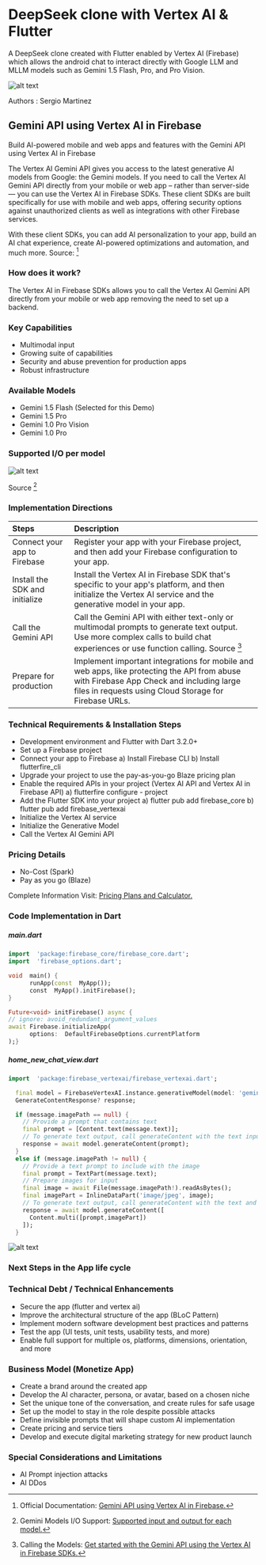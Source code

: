 # DeepSeek clone with Vertex AI & Flutter

A DeepSeek clone created with Flutter enabled by Vertex AI  (Firebase) which allows the android chat to interact directly with Google LLM and MLLM models such as Gemini 1.5 Flash, Pro, and Pro Vision.

![alt text](https://github.com/SergioAMG/FlutterApp/blob/main/assets/images/flutter_app_2.jpg?raw=true)

Authors
:  Sergio Martinez

## Gemini API using Vertex AI in Firebase

Build AI-powered mobile and web apps and features with the  Gemini API  using  Vertex AI in Firebase

The  Vertex AI  Gemini API  gives you access to the latest generative AI models from Google: the Gemini models. If you need to call the  Vertex AI  Gemini API  directly from your mobile or web app – rather than server-side — you can use the  Vertex AI in Firebase SDKs. These client SDKs are built specifically for use with mobile and web apps, offering security options against unauthorized clients as well as integrations with other Firebase services.

With these client SDKs, you can add AI personalization to your app, build an AI chat experience, create AI-powered optimizations and automation, and much more. Source: [^1]

### How does it work?

The Vertex AI in Firebase SDKs allows you to call the Vertex AI Gemini API directly from your mobile or web app removing the need to set up a backend.

### Key Capabilities
- Multimodal input
- Growing suite of capabilities
- Security and abuse prevention for production apps
- Robust infrastructure

### Available Models
- Gemini 1.5 Flash (Selected for this Demo)
- Gemini 1.5 Pro
- Gemini 1.0 Pro Vision
- Gemini 1.0 Pro

### Supported I/O per model

![alt text](https://github.com/SergioAMG/FlutterApp/blob/main/assets/images/Supported%20IO%20per%20Gemini%20Model.png?raw=true)

Source [^2]

### Implementation Directions

| Steps | Description      |
|:---------| :-------------|
| Connect your app to Firebase | Register your app with your Firebase project, and then add your Firebase configuration to your app. |
| Install the SDK and initialize | Install the Vertex AI in Firebase SDK that's specific to your app's platform, and then initialize the Vertex AI service and the generative model in your app.  |
| Call the Gemini API | Call the Gemini API with either text-only or multimodal prompts to generate text output. Use more complex calls to build chat experiences or use function calling. Source [^3]|
| Prepare for production | Implement important integrations for mobile and web apps, like protecting the API from abuse with Firebase App Check and including large files in requests using Cloud Storage for Firebase URLs. |

### Technical Requirements & Installation Steps

- Development environment and Flutter with Dart 3.2.0+
- Set up a Firebase project
- Connect your app to Firebase
a) Install Firebase CLI
b) Install flutterfire_cli
- Upgrade your project to use the pay-as-you-go Blaze pricing plan
- Enable the required APIs in your project (Vertex AI API and Vertex AI in Firebase API)
a) flutterfire configure - project
- Add the Flutter SDK into your project
a) flutter pub add firebase_core
b) flutter pub add firebase_vertexai
- Initialize the Vertex AI service
- Initialize the Generative Model
- Call the Vertex AI Gemini API

### Pricing Details
- No-Cost (Spark)
- Pay as you go (Blaze)

Complete Information Visit: [Pricing Plans and Calculator.](https://firebase.google.com/pricing)

### Code Implementation in Dart

##### main.dart
```dart
import  'package:firebase_core/firebase_core.dart';
import  'firebase_options.dart';
```
```dart
void  main() {
      runApp(const  MyApp());
      const  MyApp().initFirebase();
}
```
```dart
Future<void> initFirebase() async {
// ignore: avoid_redundant_argument_values
await Firebase.initializeApp(
      options:  DefaultFirebaseOptions.currentPlatform
);}
```

##### home_new_chat_view.dart
```dart
import  'package:firebase_vertexai/firebase_vertexai.dart';
```
```dart
  final model = FirebaseVertexAI.instance.generativeModel(model: 'gemini-1.5-flash');
  GenerateContentResponse? response;

  if (message.imagePath == null) {
    // Provide a prompt that contains text
    final prompt = [Content.text(message.text)];
    // To generate text output, call generateContent with the text input
    response = await model.generateContent(prompt);
  }
  else if (message.imagePath != null) {
    // Provide a text prompt to include with the image
    final prompt = TextPart(message.text);
    // Prepare images for input
    final image = await File(message.imagePath!).readAsBytes();
    final imagePart = InlineDataPart('image/jpeg', image);
    // To generate text output, call generateContent with the text and image
    response = await model.generateContent([
      Content.multi([prompt,imagePart])
    ]);
  }

```
![alt text](https://github.com/SergioAMG/FlutterApp/blob/main/assets/images/flutter_app.jpg?raw=true)

### Next Steps in the App life cycle
### Technical Debt / Technical Enhancements

- Secure the app (flutter and vertex ai)
- Improve the architectural structure of the app (BLoC Pattern)
- Implement modern software development best practices and patterns
- Test the app (UI tests, unit tests, usability tests, and more)
- Enable full support for multiple os, platforms, dimensions, orientation, and more 

### Business Model (Monetize App)
- Create a brand around the created app
- Develop the AI character, persona, or avatar, based on a chosen niche
- Set the unique tone of the conversation, and create rules for safe usage
- Set up the model to stay in the role despite possible attacks
- Define invisible prompts that will shape custom AI implementation
- Create pricing and service tiers
- Develop and execute digital marketing strategy for new product launch

### Special Considerations and Limitations
- AI Prompt injection attacks
- AI DDos 

[^1]: Official Documentation: [Gemini API using Vertex AI in Firebase.](https://firebase.google.com/docs/vertex-ai)
[^2]: Gemini Models I/O Support: [Supported input and output for each model.](https://firebase.google.com/docs/vertex-ai/gemini-models#input-output-comparison)
[^3]: Calling the Models: [Get started with the Gemini API using the Vertex AI in Firebase SDKs.](https://firebase.google.com/docs/vertex-ai/gemini-models#input-output-comparison)


<!--stackedit_data:
eyJoaXN0b3J5IjpbLTM2MjU3Mzc3MCwxNDQ5NTEyMzc2LC0xMD
c1OTkxMDgsLTE3MzA0MzU0ODQsLTE4MTUwMzQ2MiwxMjUxNDgz
MTMsMTQxODk3NDc0NiwxMzI0Nzg5MTIwLDE4MzA4NTI2ODIsMT
kxMTgxNzY0NSwtMTMwOTEwODYyMiwtMTI2NTM0ODM2NiwxNzI4
MzAxNDg2LC0yNjc1ODQxMTMsLTEyMTg5NjIxMjksNjMzOTI0Nj
IwXX0=
-->